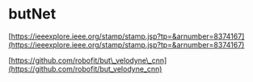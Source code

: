 # butNet

[https://ieeexplore.ieee.org/stamp/stamp.jsp?tp=&arnumber=8374167](https://ieeexplore.ieee.org/stamp/stamp.jsp?tp=&arnumber=8374167)

[https://github.com/robofit/but\_velodyne\_cnn](https://github.com/robofit/but_velodyne_cnn)

